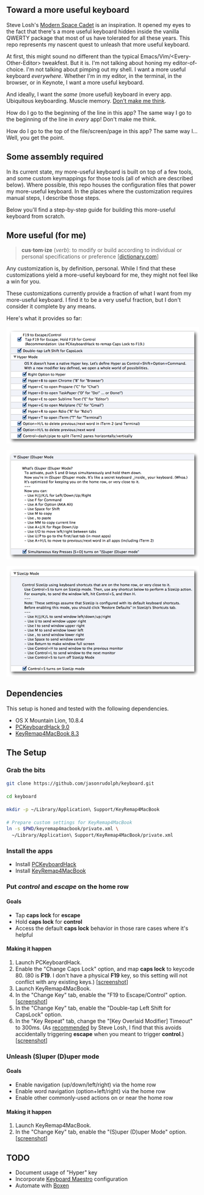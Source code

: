 ## Toward a more useful keyboard

Steve Losh's [Modern Space Cadet][modern-space-cadet] is an inspiration.
It opened my eyes to the fact that there's a more useful keyboard hidden inside the vanilla QWERTY package that most of us have tolerated for all these years.
This repo represents my nascent quest to unleash that more useful keyboard.

At first, this might sound no different than the typical Emacs/Vim/\<Every-Other-Editor> tweakfest.
But it is.
I'm not talking about honing my editor-of-choice.
I'm not talking about pimping out my shell.
I want a more useful keyboard _everywhere_.
Whether I'm in my editor, in the terminal, in the browser, or in Keynote,
I want a more useful keyboard.

And ideally, I want the _same_ (more useful) keyboard in every app.
Ubiquitous keyboarding.
Muscle memory.
[Don't make me think][don't-make-me-think].

How do I go to the beginning of the line in this app?
The same way I go to the beginning of the line in _every_ app!
Don't make me think.

How do I go to the top of the file/screen/page in this app?
The same way I...
Well, you get the point.

## Some assembly required

In its current state, my more-useful keyboard is built on top of a few tools, and some custom keymappings for those tools (all of which are described below).
Where possible, this repo houses the configuration files that power my more-useful keyboard.
In the places where the customization requires manual steps, I describe those steps.

Below you'll find a step-by-step guide for building this more-useful keyboard from scratch.

## More useful (for me)

> **cus·tom·ize** (_verb_): to modify or build according to individual or personal specifications or preference [[dictionary.com][customize]]

Any customization is, by definition, personal.
While I find that these customizations yield a more-useful keyboard for me, they might not feel like a win for you.

These customizations currently provide a fraction of what I want from my more-useful keyboard.
I find it to be a very useful fraction, but I don't consider it complete by any means.

Here's what it provides so far:

![KeyRemap4MacBook Change Key Configuration - 01](screenshots/keyremap4macbook-change-key-config-01.png)

![KeyRemap4MacBook Change Key Configuration - 02](screenshots/keyremap4macbook-change-key-config-02.png)

![KeyRemap4MacBook Change Key Configuration - 03](screenshots/keyremap4macbook-change-key-config-03.png)

## Dependencies

This setup is honed and tested with the following dependencies.

- OS X Mountain Lion, 10.8.4
- [PCKeyboardHack 9.0][pckeyboardhack]
- [KeyRemap4MacBook 8.3][keyremap4macbook]

## The Setup

### Grab the bits

```sh
git clone https://github.com/jasonrudolph/keyboard.git

cd keyboard

mkdir -p ~/Library/Application\ Support/KeyRemap4MacBook

# Prepare custom settings for KeyRemap4MacBook
ln -s $PWD/keyremap4macbook/private.xml \
  ~/Library/Application\ Support/KeyRemap4MacBook/private.xml
```

### Install the apps

- Install [PCKeyboardHack][pckeyboardhack]
- Install [KeyRemap4MacBook][keyremap4macbook]

### Put _control_ and _escape_ on the home row

#### Goals

- Tap **caps lock** for **escape**
- Hold **caps lock** for **control**
- Access the default **caps lock** behavior in those rare cases where it's helpful

#### Making it happen

1. Launch PCKeyboardHack.
2. Enable the "Change Caps Lock" option, and map **caps lock** to keycode 80.
   (80 is **F19**. I don't have a physical **F19** key, so this setting will not
   conflict with any existing keys.)
   [[screenshot][pckeyboardhack-screenshot]]
3. Launch KeyRemap4MacBook.
4. In the "Change Key" tab, enable the "F19 to Escape/Control" option.
   [[screenshot][keyremap4macbook-change-key-screenshot-01]]
5. In the "Change Key" tab, enable the "Double-tap Left Shift for CapsLock" option.
6. In the "Key Repeat" tab, change the "[Key Overlaid Modifier] Timeout" to
   300ms. (As [recommended][modern-space-cadet-key-repeat] by Steve Losh, I find
   that this avoids accidentally triggering **escape** when you meant to trigger
   **control**.)
   [[screenshot][keyremap4macbook-key-repeat-screenshot]]

### Unleash (S)uper (D)uper mode

#### Goals

- Enable navigation (up/down/left/right) via the home row
- Enable word navigation (option+left/right) via the home row
- Enable other commonly-used actions on or near the home row

#### Making it happen

1. Launch KeyRemap4MacBook.
2. In the "Change Key" tab, enable the "(S)uper (D)uper Mode" option.
   [[screenshot][keyremap4macbook-change-key-screenshot-02]]

## TODO

- Document usage of "Hyper" key
- Incorporate [Keyboard Maestro][keyboard-maestro] configuration
- Automate with [Boxen][boxen]


[boxen]: http://boxen.github.com/
[customize]: http://dictionary.reference.com/browse/customize
[don't-make-me-think]: http://en.wikipedia.org/wiki/Don't_Make_Me_Think
[keyboard-maestro]: http://keyboardmaestro.com
[keyremap4macbook]: http://pqrs.org/macosx/keyremap4macbook/
[keyremap4macbook-change-key-screenshot-01]: screenshots/keyremap4macbook-change-key-config-01.png
[keyremap4macbook-change-key-screenshot-02]: screenshots/keyremap4macbook-change-key-config-02.png
[keyremap4macbook-key-repeat-screenshot]: screenshots/keyremap4macbook-key-repeat-config.png
[modern-space-cadet]: http://stevelosh.com/blog/2012/10/a-modern-space-cadet
[modern-space-cadet-key-repeat]: http://stevelosh.com/blog/2012/10/a-modern-space-cadet/#controlescape
[pckeyboardhack]: http://pqrs.org/macosx/keyremap4macbook/pckeyboardhack.html.en
[pckeyboardhack-screenshot]: screenshots/pckeyboardhack-config.png

